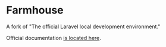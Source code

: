 # Farmhouse

A fork of "The official Laravel local development environment."

Official documentation [is located here](http://laravel.com/docs/5.0/farmhouse).
